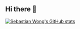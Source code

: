 ## Hi there 👋

[![Sebastian Wong's GitHub stats](https://github-readme-stats.vercel.app/api?username=sebastian-wong0412)](https://github.com/anuraghazra/github-readme-stats)

<!--
**sebastian-wong0412/sebastian-wong0412** is a ✨ _special_ ✨ repository because its `README.md` (this file) appears on your GitHub profile.

Here are some ideas to get you started:

- 🔭 I’m currently working on ...
- 🌱 I’m currently learning ...
- 👯 I’m looking to collaborate on ...
- 🤔 I’m looking for help with ...
- 💬 Ask me about ...
- 📫 How to reach me: ...
- 😄 Pronouns: ...
- ⚡ Fun fact: ...
-->
